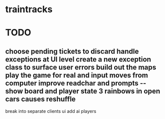 # traintracks

# TODO
choose pending tickets to discard
handle exceptions at UI level
create a new exception class to surface user errors
build out the maps
play the game for real and input moves from computer
improve readchar and prompts -- show board and player state
3 rainbows in open cars causes reshuffle
---
break into separate clients
ui
add ai players


